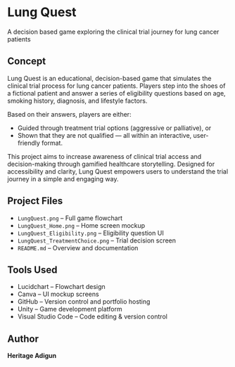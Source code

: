 # Lung Quest
A decision based game exploring the clinical trial journey for lung cancer patients

## Concept
Lung Quest is an educational, decision-based game that simulates the clinical trial process for lung cancer patients. Players step into the shoes of a fictional patient and answer a series of eligibility questions based on age, smoking history, diagnosis, and lifestyle factors.

Based on their answers, players are either:
- Guided through treatment trial options (aggressive or palliative), or
- Shown that they are not qualified — all within an interactive, user-friendly format.

This project aims to increase awareness of clinical trial access and decision-making through gamified healthcare storytelling. Designed for accessibility and clarity, Lung Quest empowers users to understand the trial journey in a simple and engaging way.

## Project Files
- `LungQuest.png` – Full game flowchart  
- `LungQuest_Home.png` – Home screen mockup  
- `LungQuest_Eligibility.png` – Eligibility question UI  
- `LungQuest_TreatmentChoice.png` – Trial decision screen  
- `README.md` – Overview and documentation  

## Tools Used
- Lucidchart – Flowchart design  
- Canva – UI mockup screens  
- GitHub – Version control and portfolio hosting  
- Unity – Game development platform  
- Visual Studio Code – Code editing & version control  

## Author
**Heritage Adigun**  
